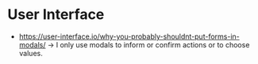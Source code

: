 # User Interface
* https://user-interface.io/why-you-probably-shouldnt-put-forms-in-modals/ -> I only use modals to inform or confirm actions or to choose values.
